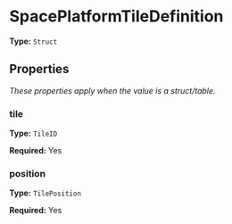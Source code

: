 # SpacePlatformTileDefinition

**Type:** `Struct`

## Properties

*These properties apply when the value is a struct/table.*

### tile

**Type:** `TileID`

**Required:** Yes

### position

**Type:** `TilePosition`

**Required:** Yes

